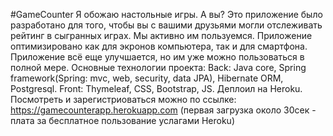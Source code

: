 #GameCounter
Я обожаю настольные игры. А вы?
Это приложение было разработано для того, чтобы вы с вашими друзьями могли отслеживать рейтинг в сыгранных играх. Мы активно им пользуемся.
Приложение оптимизировано как для экронов компьютера, так и для смартфона.
Приложение всё еще улучшается, но им уже можно пользоваться в полной мере.
Основные технологии проекта: Back: Java core, Spring framework(Spring: mvc, web, security, data JPA), Hibernate ORM, Postgresql.
                             Front: Thymeleaf, CSS, Bootstrap, JS.
Деплоил на Heroku. Посмотреть и зарегистриоваться можно по ссылке: https://gamecounterapp.herokuapp.com (первая загрузка около 30сек - плата за бесплатное пользование услагами Heroku)
